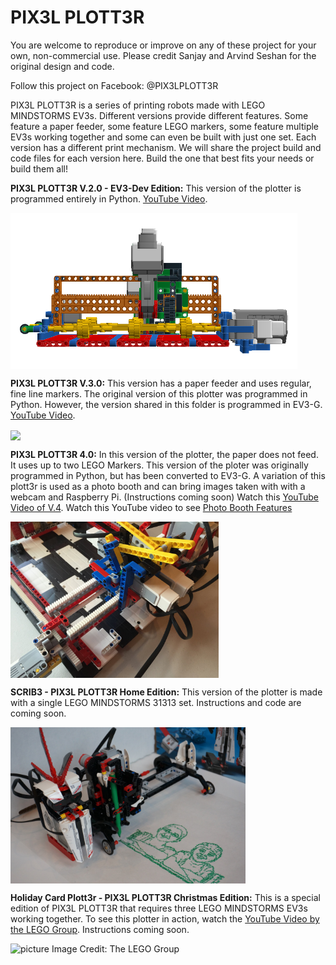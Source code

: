 # PIX3L PLOTT3R
You are welcome to reproduce or improve on any of these project for your own, non-commercial use.  Please credit Sanjay and Arvind Seshan for the original design and code.

Follow this project on Facebook: @PIX3LPLOTT3R

PIX3L PLOTT3R is a series of printing robots made with LEGO MINDSTORMS EV3s. Different versions provide different features. Some feature a paper feeder, some feature LEGO markers, some feature multiple EV3s working together and some can even be built with just one set. Each version has a different print mechanism. We will share the project build and code files for each version here. Build the one that best fits your needs or build them all!

**PIX3L PLOTT3R V.2.0 - EV3-Dev Edition:** This version of the plotter is programmed entirely in Python. <a href="https://youtu.be/ovv3BeC4fmI">YouTube Video</a>. 

<img src="Pix3lPlott3rv2.png" align="center" height="250">

**PIX3L PLOTT3R V.3.0:** This version has a paper feeder and uses regular, fine line markers. The original version of this plotter was programmed in Python. However, the version shared in this folder is programmed in EV3-G.  <a href="https://youtu.be/4uXEJy2_22A">YouTube Video</a>.  

<img src="..V3/Pix3lv3.png" align="center" height="250">

**PIX3L PLOTT3R 4.0:** In this version of the plotter, the paper does not feed. It uses up to two LEGO Markers. This version of the ploter was originally programmed in Python, but has been converted to EV3-G. A variation of this plott3r is used as a photo booth and can bring images taken with with a webcam and Raspberry Pi. (Instructions coming soon) Watch this <a href="https://youtu.be/BFtARiJcW8w">YouTube Video of V.4</a>.  Watch this YouTube video to see <a href="https://www.youtube.com/watch?v=ojMbPc9EGgU">Photo Booth Features</a> 

<img src="Pix3lPlott3rV4.jpg" align="center" height="250">

**SCRIB3 - PIX3L PLOTT3R Home Edition:** This version of the plotter is made with a single LEGO MINDSTORMS 31313 set. Instructions and code are coming soon.

<img src="SCRIB3.JPG" align="center" height="250">

**Holiday Card Plott3r -  PIX3L PLOTT3R Christmas Edition:** This is a special edition of PIX3L PLOTT3R that requires three LEGO MINDSTORMS EV3s working together. To see this plotter in action, watch the
 <a href="https://youtu.be/XGDPLqzy6EA">YouTube Video by the LEGO Group</a>. Instructions coming soon.

![picture](https://github.com/seshanbrothers/projects/raw/master/HolidayPlott3r.JPG)
Image Credit: The LEGO Group


